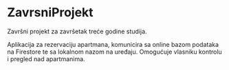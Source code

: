 # ZavrsniProjekt

Završni projekt za završetak treće godine studija.

Aplikacija za rezervaciju apartmana, komunicira sa online bazom podataka na Firestore
te sa lokalnom nazom na uređaju. Omogućuje vlasniku kontrolu i pregled
nad apartmanima.


